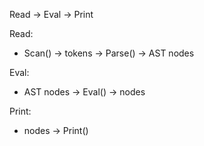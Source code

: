 Read -> Eval -> Print

Read:

* Scan() -> tokens -> Parse() -> AST nodes

Eval:

* AST nodes -> Eval() -> nodes

Print:

* nodes -> Print()
